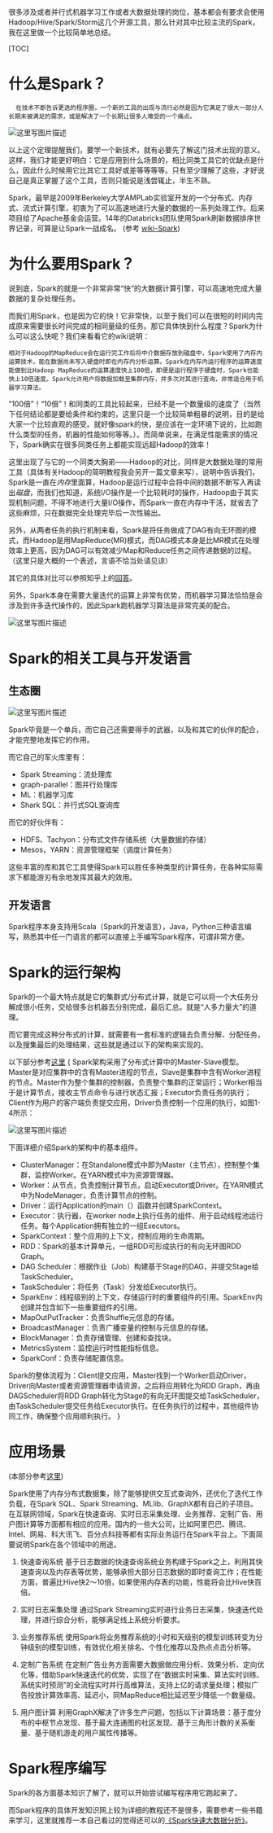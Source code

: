 很多涉及或者并行式机器学习工作或者大数据处理的岗位，基本都会有要求会使用Hadoop/Hive/Spark/Storm这几个开源工具，那么针对其中比较主流的Spark，我在这里做一个比较简单地总结。

[TOC]

# 什么是Spark？

      在技术不断告诉更迭的程序圈，一个新的工具的出现与流行必然是因为它满足了很大一部分人长期未被满足的需求，或是解决了一个长期让很多人难受的一个痛点。

![这里写图片描述](http://img.blog.csdn.net/20170905105920516?watermark/2/text/aHR0cDovL2Jsb2cuY3Nkbi5uZXQvcXFfMzI2OTA5OTk=/font/5a6L5L2T/fontsize/400/fill/I0JBQkFCMA==/dissolve/70/gravity/SouthEast)

  以上这个定理提醒我们，要学一个新技术，就有必要先了解这门技术出现的意义。这样，我们才能更好明白：它是应用到什么场景的，相比同类工具它的优缺点是什么，因此什么时候用它比其它工具好或差等等等等。只有至少理解了这些，才好说自己是真正掌握了这个工具，否则只能说是浅尝辄止，半生不熟。

  Spark，最早是2009年Berkeley大学AMPLab实验室开发的一个分布式、内存式、流式计算引擎，初衷为了可以高速地进行大量的数据的一系列处理工作。后来项目给了Apache基金会运营。14年的Databricks团队使用Spark刷新数据排序世界记录，可算是让Spark一战成名。 (参考 [wiki-Spark](https://zh.wikipedia.org/wiki/Apache_Spark#cite_note-8))
 

# 为什么要用Spark？


说到底，Spark的就是一个非常非常“快”的大数据计算引擎，可以高速地完成大量数据的复杂处理任务。

而我们用Spark，也是因为它的快！它非常快，以至于我们可以在很短的时间内完成原来需要很长时间完成的相同量级的任务。那它具体快到什么程度？Spark为什么可以这么快呢？我们来看看它的wiki说明：

    相对于Hadoop的MapReduce会在运行完工作后将中介数据存放到磁盘中，Spark使用了内存内运算技术，能在数据尚未写入硬盘时即在内存内分析运算。Spark在内存内运行程序的运算速度能做到比Hadoop MapReduce的运算速度快上100倍，即便是运行程序于硬盘时，Spark也能快上10倍速度。Spark允许用户将数据加载至集群内存，并多次对其进行查询，非常适合用于机器学习算法。

“100倍”！“10倍”！和同类的工具比较起来，已经不是一个数量级的速度了（当然下任何结论都是要给条件和约束的，这里只是一个比较简单粗暴的说明，目的是给大家一个比较直观的感受。就好像spark的快，是应该在一定环境下说的，比如跑什么类型的任务，机器的性能如何等等。）。而简单说来，在满足性能需求的情况下，Spark确实在很多同类任务上都能实现远超Hadoop的效率！
                                                         
 这里出现了与它的一个同类大胸弟——Hadoop的对比，同样是大数据处理的常用工具（具体有关Hadoop的简明教程我会另开一篇文章来写），说明中告诉我们，Spark是一直在*内存*里面算，Hadoop是运行过程中会将中间的数据不断写入再读出*磁盘*，而我们也知道，系统I/O操作是一个比较耗时的操作，Hadoop由于其实现机制问题，不得不地进行大量I/O操作，而Spark一直在内存中干活，就省去了这些麻烦，只在数据完全处理完毕后一次性输出。

另外，从两者任务的执行机制来看，Spark是将任务做成了DAG有向无环图的模式，而Hadoop是用MapReduce(MR)模式，而DAG模式本身是比MR模式在处理效率上更高，因为DAG可以有效减少Map和Reduce任务之间传递数据的过程。（这里只是大概的一个表述，言语不恰当处请见谅）

其它的具体对比可以参照知乎上的[回答](https://www.zhihu.com/question/26568496)。

另外，Spark本身在需要大量迭代的运算上非常有优势，而机器学习算法恰恰是会涉及到许多迭代操作的，因此Spark跑机器学习算法是非常完美的配合。

![这里写图片描述](http://img.blog.csdn.net/20170905122316127?watermark/2/text/aHR0cDovL2Jsb2cuY3Nkbi5uZXQvcXFfMzI2OTA5OTk=/font/5a6L5L2T/fontsize/400/fill/I0JBQkFCMA==/dissolve/70/gravity/SouthEast)



# Spark的相关工具与开发语言

## 生态圈

![这里写图片描述](http://img.blog.csdn.net/20170905122732673?watermark/2/text/aHR0cDovL2Jsb2cuY3Nkbi5uZXQvcXFfMzI2OTA5OTk=/font/5a6L5L2T/fontsize/400/fill/I0JBQkFCMA==/dissolve/70/gravity/SouthEast)

Spark毕竟是一个单兵，而它自己还需要得手的武器，以及和其它的伙伴的配合，才能完整地发挥它的作用。

而它自己的军火库里有：

- Spark Streaming：流处理库
- graph-parallel：图并行处理库
- ML：机器学习库
- Shark SQL：并行式SQL查询库

而它的好伙伴有：

- HDFS、Tachyon：分布式文件存储系统（大量数据的存储）
- Mesos，YARN：资源管理框架（调度计算任务）

这些丰富的库和其它工具使得Spark可以胜任多种类型的计算任务，在各种实际需求下都能游刃有余地发挥其最大的效用。

## 开发语言

Spark程序本身支持用Scala（Spark的开发语言），Java，Python三种语言编写，熟悉其中任一门语言的都可以直接上手编写Spark程序，可谓非常方便。


# Spark的运行架构


Spark的一个最大特点就是它的集群式/分布式计算，就是它可以将一个大任务分解成很小任务，交给很多台机器去分别完成，最后汇总。就是“人多力量大”的道理。

而它要完成这种分布式的计算，就需要有一套标准的逻辑去负责分解、分配任务，以及搜集最后的处理结果，这些就是通过以下的架构来实现的。

以下部分参考[这里](http://blog.csdn.net/u011204847/article/details/51010205)
{
Spark架构采用了分布式计算中的Master-Slave模型。Master是对应集群中的含有Master进程的节点，Slave是集群中含有Worker进程的节点。Master作为整个集群的控制器，负责整个集群的正常运行；Worker相当于是计算节点，接收主节点命令与进行状态汇报；Executor负责任务的执行；Client作为用户的客户端负责提交应用，Driver负责控制一个应用的执行，如图1-4所示：
 
 ![这里写图片描述](http://img.blog.csdn.net/20170905125332502?watermark/2/text/aHR0cDovL2Jsb2cuY3Nkbi5uZXQvcXFfMzI2OTA5OTk=/font/5a6L5L2T/fontsize/400/fill/I0JBQkFCMA==/dissolve/70/gravity/SouthEast)
 
 

下面详细介绍Spark的架构中的基本组件。

- ClusterManager：在Standalone模式中即为Master（主节点），控制整个集群，监控Worker。在YARN模式中为资源管理器。
- Worker：从节点，负责控制计算节点，启动Executor或Driver。在YARN模式中为NodeManager，负责计算节点的控制。
- Driver：运行Application的main（）函数并创建SparkContext。
- Executor：执行器，在worker node上执行任务的组件、用于启动线程池运行任务。每个Application拥有独立的一组Executors。
- SparkContext：整个应用的上下文，控制应用的生命周期。
- RDD：Spark的基本计算单元，一组RDD可形成执行的有向无环图RDD Graph。
- DAG Scheduler：根据作业（Job）构建基于Stage的DAG，并提交Stage给TaskScheduler。
- TaskScheduler：将任务（Task）分发给Executor执行。
- SparkEnv：线程级别的上下文，存储运行时的重要组件的引用。SparkEnv内创建并包含如下一些重要组件的引用。
- MapOutPutTracker：负责Shuffle元信息的存储。
- BroadcastManager：负责广播变量的控制与元信息的存储。
- BlockManager：负责存储管理、创建和查找块。
- MetricsSystem：监控运行时性能指标信息。
- SparkConf：负责存储配置信息。


Spark的整体流程为：Client提交应用，Master找到一个Worker启动Driver，Driver向Master或者资源管理器申请资源，之后将应用转化为RDD Graph，再由DAGScheduler将RDD Graph转化为Stage的有向无环图提交给TaskScheduler，由TaskScheduler提交任务给Executor执行。在任务执行的过程中，其他组件协同工作，确保整个应用顺利执行。
}



# 应用场景

(本部分参考[这里](http://blog.csdn.net/u011204847/article/details/51010205))

Spark使用了内存分布式数据集，除了能够提供交互式查询外，还优化了迭代工作负载，在Spark SQL、Spark Streaming、MLlib、GraphX都有自己的子项目。在互联网领域，Spark在快速查询、实时日志采集处理、业务推荐、定制广告、用户图计算等方面都有相应的应用。国内的一些大公司，比如阿里巴巴、腾讯、Intel、网易、科大讯飞、百分点科技等都有实际业务运行在Spark平台上。下面简要说明Spark在各个领域中的用途。 

1. 快速查询系统     基于日志数据的快速查询系统业务构建于Spark之上，利用其快速查询以及内存表等优势，能够承担大部分日志数据的即时查询工作；在性能方面，普遍比Hive快2～10倍，如果使用内存表的功能，性能将会比Hive快百倍。 

2. 实时日志采集处理     通过Spark Streaming实时进行业务日志采集，快速迭代处理，并进行综合分析，能够满足线上系统分析要求。 

3. 业务推荐系统     使用Spark将业务推荐系统的小时和天级别的模型训练转变为分钟级别的模型训练，有效优化相关排名、个性化推荐以及热点点击分析等。
4. 定制广告系统     在定制广告业务方面需要大数据做应用分析、效果分析、定向优化等，借助Spark快速迭代的优势，实现了在“数据实时采集、算法实时训练、系统实时预测”的全流程实时并行高维算法，支持上亿的请求量处理；模拟广告投放计算效率高、延迟小，同MapReduce相比延迟至少降低一个数量级。 

5. 用户图计算     利用GraphX解决了许多生产问题，包括以下计算场景：基于度分布的中枢节点发现、基于最大连通图的社区发现、基于三角形计数的关系衡量、基于随机游走的用户属性传播等。




# Spark程序编写

Spark的各方面基本知识了解了，就可以开始尝试编写程序用它跑起来了。

而Spark程序的具体开发知识网上较为详细的教程还不是很多，需要参考一些书籍来学习，这里就推荐一本自己看过的觉得还可以的[《Spark快速大数据分析》](http://download.csdn.net/download/wangcunlin/9547494)。